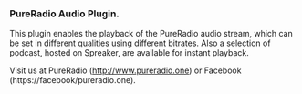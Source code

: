 ### PureRadio Audio Plugin.

This plugin enables the playback of the PureRadio audio stream, which can be set in different qualities using different bitrates. Also a selection of podcast, hosted on Spreaker, are available for instant playback.

Visit us at PureRadio (http://www.pureradio.one) or Facebook (https://facebook/pureradio.one).
